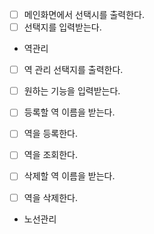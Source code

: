* [ ] 메인화면에서 선택시를 출력한다.
* [ ] 선택지를 입력받는다.

- 역관리
* [ ] 역 관리 선택지를 출력한다.
* [ ] 원하는 기능을 입력받는다.

* [ ] 등록할 역 이름을 받는다.
* [ ] 역을 등록한다.

* [ ] 역을 조회한다.

* [ ] 삭제할 역 이름을 받는다.
* [ ] 역을 삭제한다.

- 노선관리